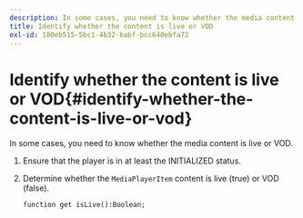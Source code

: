 ```yaml
---
description: In some cases, you need to know whether the media content is live or VOD.
title: Identify whether the content is live or VOD
exl-id: 180eb515-5bc1-4b32-babf-bcc640ebfa72
---
```

# Identify whether the content is live or VOD{#identify-whether-the-content-is-live-or-vod}

In some cases, you need to know whether the media content is live or VOD.

1. Ensure that the player is in at least the INITIALIZED status.
1. Determine whether the `MediaPlayerItem` content is live (true) or VOD (false).

   ```
   function get isLive():Boolean;
   ```
